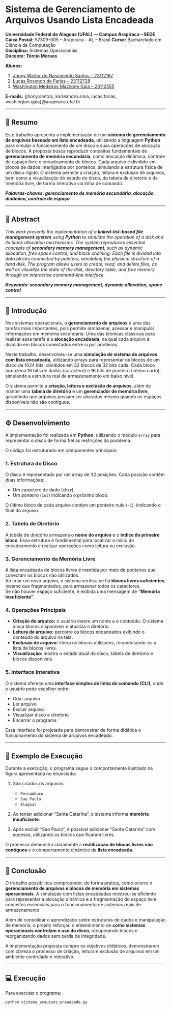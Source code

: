 # Sistema de Gerenciamento de Arquivos Usando Lista Encadeada

**Universidade Federal de Alagoas (UFAL) — Campus Arapiraca – SEDE**
**Caixa Postal:** 57309-005 – Arapiraca – AL – Brasil 
**Curso:** Bacharelado em Ciência da Computação  
**Disciplina:** Sistemas Operacionais  
 **Docente: Tércio Moraes**

**Alunos:**  
1. [Jhony Wictor do Nascimento Santos – 23112167](https://github.com/jhonywsantos)
2. [Lucas Rosendo de Farias – 23112728](https://github.com/LucaRosendo)
3. [Washington Medeiros Mazzone Gaia – 23112555](https://github.com/washingmg)  

**E-mails:** {jhony.santos, karleandro.silva, lucas.farias, washington.gaia}@arapiraca.ufal.br  

---

## 🧩 Resumo

Este trabalho apresenta a implementação de um **sistema de gerenciamento de arquivos baseado em lista encadeada**, utilizando a linguagem **Python** para simular o funcionamento de um disco e suas operações de alocação de blocos. A proposta busca reproduzir conceitos fundamentais de **gerenciamento de memória secundária**, como alocação dinâmica, controle de espaço livre e encadeamento de blocos. Cada arquivo é dividido em blocos de dados interligados por ponteiros, simulando a estrutura física de um disco rígido. O sistema permite a criação, leitura e exclusão de arquivos, bem como a visualização do estado do disco, da tabela de diretório e da memória livre, de forma interativa via linha de comando.

_**Palavras-chaves: gerenciamento de memória secundária, alocação dinâmica, controle de espaço**_

---

## 🧠 Abstract

_This work presents the implementation of a **linked-list-based file management system** using **Python** to simulate the operation of a disk and its block allocation mechanisms. The system reproduces essential concepts of **secondary memory management**, such as dynamic allocation, free space control, and block chaining. Each file is divided into data blocks connected by pointers, simulating the physical structure of a hard disk. The program allows users to create, read, and delete files, as well as visualize the state of the disk, directory table, and free memory through an interactive command-line interface._

_**Keywords: secondary memory management, dynamic allocation, space control**_

---

## 📘 Introdução

Nos sistemas operacionais, o **gerenciamento de arquivos** é uma das tarefas mais importantes, pois permite armazenar, acessar e manipular informações em memória secundária. Uma das técnicas clássicas para realizar essa tarefa é a **alocação encadeada**, na qual cada arquivo é dividido em blocos conectados entre si por ponteiros.  

Neste trabalho, desenvolveu-se uma **simulação de sistema de arquivos com lista encadeada**, utilizando arrays para representar os blocos de um disco de 1024 bits, divididos em 32 blocos de 32 bits cada. Cada bloco armazena 16 bits de dados (caractere) e 16 bits de ponteiro (inteiro curto), simulando a estrutura real de armazenamento em baixo nível.  

O sistema permite a **criação, leitura e exclusão de arquivos**, além de manter uma **tabela de diretório** e um **gerenciador de memória livre**, garantindo que arquivos possam ser alocados mesmo quando os espaços disponíveis não são contíguos.

---

## ⚙️ Desenvolvimento

A implementação foi realizada em **Python**, utilizando o módulo `array` para representar o disco de forma fiel às restrições do problema.  

O código foi estruturado em componentes principais:

### 1. Estrutura do Disco
O disco é representado por um array de 32 posições. Cada posição contém duas informações:
- Um caractere de dado (`char`).
- Um ponteiro (`int`) indicando o próximo bloco.

O último bloco de cada arquivo contém um ponteiro nulo (`-1`), indicando o final do arquivo.

### 2. Tabela de Diretório
A tabela de diretório armazena o **nome do arquivo** e o **índice do primeiro bloco**. Essa estrutura é fundamental para localizar o início do encadeamento e realizar operações como leitura ou exclusão.

### 3. Gerenciamento da Memória Livre
A lista encadeada de blocos livres é mantida por meio de ponteiros que conectam os blocos não utilizados.  
Ao criar um novo arquivo, o sistema verifica se há **blocos livres suficientes**, mesmo que fragmentados, para armazenar todos os caracteres.  
Se não houver espaço suficiente, é exibida uma mensagem de **“Memória insuficiente”**.

### 4. Operações Principais

- **Criação de arquivo:** o usuário insere um nome e o conteúdo. O sistema aloca blocos disponíveis e atualiza o diretório.  
- **Leitura de arquivo:** percorre os blocos encadeados exibindo o conteúdo do arquivo na tela.  
- **Exclusão de arquivo:** libera os blocos utilizados, reconectando-os à lista de blocos livres.  
- **Visualização:** mostra o estado atual do disco, tabela de diretório e blocos disponíveis.

### 5. Interface Interativa
O sistema oferece uma **interface simples de linha de comando (CLI)**, onde o usuário pode escolher entre:
- Criar arquivo  
- Ler arquivo  
- Excluir arquivo  
- Visualizar disco e diretório  
- Encerrar o programa  

Essa interface foi projetada para demonstrar de forma didática o funcionamento do sistema de arquivos encadeado.

---

## 🧪 Exemplo de Execução

Durante a execução, o programa segue o comportamento ilustrado na figura apresentada no enunciado:

1. São criados os arquivos:  
   - `Pernambuco`  
   - `Sao Paulo`  
   - `Alagoas`  

2. Ao tentar adicionar “Santa Catarina”, o sistema informa **memória insuficiente**.

3. Após excluir “Sao Paulo”, é possível adicionar “Santa Catarina” com sucesso, utilizando os blocos que ficaram livres.

O processo demonstra claramente a **reutilização de blocos livres não contíguos** e o comportamento dinâmico da **lista encadeada**.

---

## 🧾 Conclusão

O trabalho possibilitou compreender, de forma prática, como ocorre o **gerenciamento de arquivos e blocos de memória em sistemas operacionais**. A simulação com listas encadeadas mostrou-se eficiente para representar a alocação dinâmica e a fragmentação do espaço livre, conceitos essenciais para o funcionamento de sistemas reais de armazenamento.  

Além de consolidar o aprendizado sobre estruturas de dados e manipulação de memória, o projeto reforçou o entendimento de **como sistemas operacionais controlam o uso do disco**, recuperando blocos e reorganizando dados sem perda de integridade.  

A implementação proposta cumpre os objetivos didáticos, demonstrando com clareza o processo de criação, leitura e exclusão de arquivos em um ambiente controlado e interativo.

---

## 💻 Execução

Para executar o programa:

```bash
python sistema_arquivos_encadeado.py
